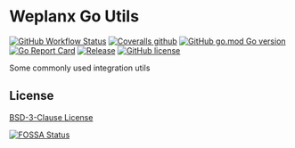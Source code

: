 # Weplanx Go Utils

[![GitHub Workflow Status](https://img.shields.io/github/actions/workflow/status/weplanx/go/testing.yml)]()
[![Coveralls github](https://img.shields.io/coveralls/github/weplanx/go.svg?style=flat-square)](https://coveralls.io/github/weplanx/go)
[![GitHub go.mod Go version](https://img.shields.io/github/go-mod/go-version/weplanx/go?style=flat-square)](https://github.com/weplanx/go)
[![Go Report Card](https://goreportcard.com/badge/github.com/weplanx/go?style=flat-square)](https://goreportcard.com/report/github.com/weplanx/go)
[![Release](https://img.shields.io/github/v/release/weplanx/go.svg?style=flat-square)](https://github.com/weplanx/go)
[![GitHub license](https://img.shields.io/github/license/weplanx/go?style=flat-square)](https://raw.githubusercontent.com/weplanx/go/master/LICENSE)

Some commonly used integration utils

## License

[BSD-3-Clause License](https://github.com/weplanx/go/blob/main/LICENSE)

[![FOSSA Status](https://app.fossa.com/api/projects/git%2Bgithub.com%2Fweplanx%2Fgo.svg?type=large)](https://app.fossa.com/projects/git%2Bgithub.com%2Fweplanx%2Fgo?ref=badge_large)
